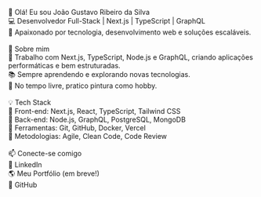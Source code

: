 👋 Olá! Eu sou João Gustavo Ribeiro da Silva<br>
💻 Desenvolvedor Full-Stack | Next.js | TypeScript | GraphQL<br>
🚀 Apaixonado por tecnologia, desenvolvimento web e soluções escaláveis.<br>
<br>
🔹 Sobre mim<br>
🎯 Trabalho com Next.js, TypeScript, Node.js e GraphQL, criando aplicações performáticas e bem estruturadas.<br>
📚 Sempre aprendendo e explorando novas tecnologias.<br>
🎨 No tempo livre, pratico pintura como hobby.<br>
<br>
💡 Tech Stack<br>
🔹 Front-end: Next.js, React, TypeScript, Tailwind CSS<br>
🔹 Back-end: Node.js, GraphQL, PostgreSQL, MongoDB<br>
🔹 Ferramentas: Git, GitHub, Docker, Vercel<br>
🔹 Metodologias: Agile, Clean Code, Code Review<br>
<br>
📫 Conecte-se comigo<br>
🔗 LinkedIn<br>
🌎 Meu Portfólio (em breve!)<br>
📂 GitHub<br>
